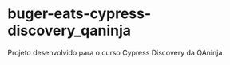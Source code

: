 # buger-eats-cypress-discovery_qaninja
Projeto desenvolvido para o curso Cypress Discovery da QAninja
